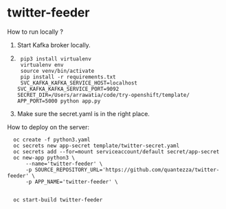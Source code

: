# twitter-feeder

How to run locally ?

1. Start Kafka broker locally.
2. ```
    pip3 install virtualenv
    virtualenv env
    source venv/bin/activate
    pip install -r requirements.txt
    SVC_KAFKA_KAFKA_SERVICE_HOST=localhost SVC_KAFKA_KAFKA_SERVICE_PORT=9092 SECRET_DIR=/Users/arrawatia/code/try-openshift/template/ APP_PORT=5000 python app.py
    ```
3. Make sure the secret.yaml is in the right place.

How to deploy on the server:

      oc create -f python3.yaml
      oc secrets new app-secret template/twitter-secret.yaml
      oc secrets add --for=mount serviceaccount/default secret/app-secret
      oc new-app python3 \
          --name='twitter-feeder' \
          -p SOURCE_REPOSITORY_URL='https://github.com/quantezza/twitter-feeder' \
          -p APP_NAME='twitter-feeder' \


      oc start-build twitter-feeder
